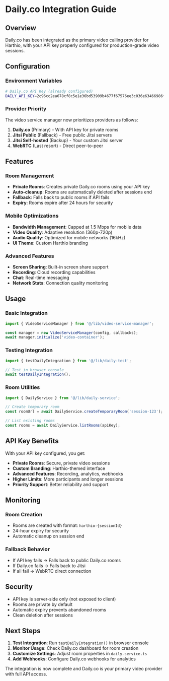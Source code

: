 # Daily.co Integration Guide

## Overview

Daily.co has been integrated as the primary video calling provider for Harthio, with your API key properly configured for production-grade video sessions.

## Configuration

### Environment Variables

```bash
# Daily.co API Key (already configured)
DAILY_API_KEY=2c96cc2ea678cf8c5e1e36bd53909b4677f67576ee3c036e63466986fbc3a001
```

### Provider Priority

The video service manager now prioritizes providers as follows:

1. **Daily.co** (Primary) - With API key for private rooms
2. **Jitsi Public** (Fallback) - Free public Jitsi servers
3. **Jitsi Self-hosted** (Backup) - Your custom Jitsi server
4. **WebRTC** (Last resort) - Direct peer-to-peer

## Features

### Room Management
- **Private Rooms**: Creates private Daily.co rooms using your API key
- **Auto-cleanup**: Rooms are automatically deleted after sessions end
- **Fallback**: Falls back to public rooms if API fails
- **Expiry**: Rooms expire after 24 hours for security

### Mobile Optimizations
- **Bandwidth Management**: Capped at 1.5 Mbps for mobile data
- **Video Quality**: Adaptive resolution (360p-720p)
- **Audio Quality**: Optimized for mobile networks (16kHz)
- **UI Theme**: Custom Harthio branding

### Advanced Features
- **Screen Sharing**: Built-in screen share support
- **Recording**: Cloud recording capabilities
- **Chat**: Real-time messaging
- **Network Stats**: Connection quality monitoring

## Usage

### Basic Integration
```typescript
import { VideoServiceManager } from '@/lib/video-service-manager';

const manager = new VideoServiceManager(config, callbacks);
await manager.initialize('video-container');
```

### Testing Integration
```typescript
import { testDailyIntegration } from '@/lib/daily-test';

// Test in browser console
await testDailyIntegration();
```

### Room Utilities
```typescript
import { DailyService } from '@/lib/daily-service';

// Create temporary room
const roomUrl = await DailyService.createTemporaryRoom('session-123');

// List existing rooms
const rooms = await DailyService.listRooms(apiKey);
```

## API Key Benefits

With your API key configured, you get:

- **Private Rooms**: Secure, private video sessions
- **Custom Branding**: Harthio-themed interface
- **Advanced Features**: Recording, analytics, webhooks
- **Higher Limits**: More participants and longer sessions
- **Priority Support**: Better reliability and support

## Monitoring

### Room Creation
- Rooms are created with format: `harthio-{sessionId}`
- 24-hour expiry for security
- Automatic cleanup on session end

### Fallback Behavior
- If API key fails → Falls back to public Daily.co rooms
- If Daily.co fails → Falls back to Jitsi
- If all fail → WebRTC direct connection

## Security

- API key is server-side only (not exposed to client)
- Rooms are private by default
- Automatic expiry prevents abandoned rooms
- Clean deletion after sessions

## Next Steps

1. **Test Integration**: Run `testDailyIntegration()` in browser console
2. **Monitor Usage**: Check Daily.co dashboard for room creation
3. **Customize Settings**: Adjust room properties in `daily-service.ts`
4. **Add Webhooks**: Configure Daily.co webhooks for analytics

The integration is now complete and Daily.co is your primary video provider with full API access.